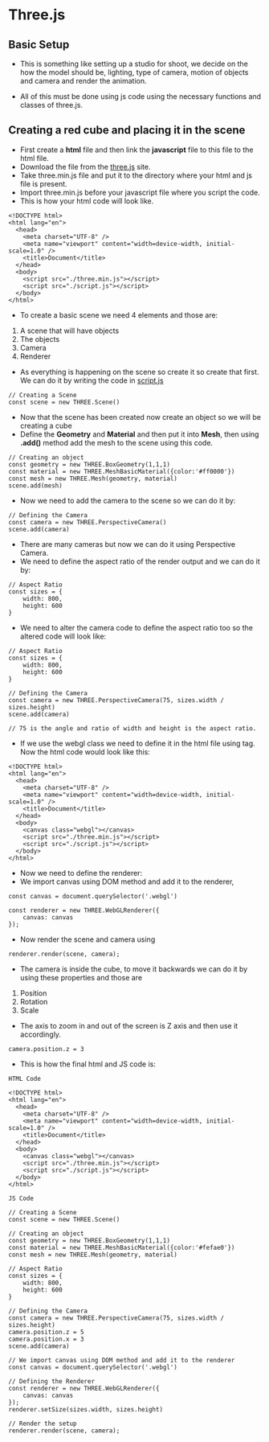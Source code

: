 # Three.js

## Basic Setup

- This is something like setting up a studio for shoot, we decide on the how the model should be, lighting, type of camera, motion of objects and camera and render the animation.

- All of this must be done using js code using the necessary functions and classes of three.js.

## Creating a red cube and placing it in the scene

- First create a **html** file and then link the **javascript** file to this file to the html file.
- Download the file from the [three.js](https://threejs.org/) site.
- Take three.min.js file and put it to the directory where your html and js file is present.
- Import three.min.js before your javascript file where you script the code.
- This is how your html code will look like.

```
<!DOCTYPE html>
<html lang="en">
  <head>
    <meta charset="UTF-8" />
    <meta name="viewport" content="width=device-width, initial-scale=1.0" />
    <title>Document</title>
  </head>
  <body>
    <script src="./three.min.js"></script>
    <script src="./script.js"></script>
  </body>
</html>
```

- To create a basic scene we need 4 elements and those are:

1. A scene that will have objects
2. The objects
3. Camera
4. Renderer

- As everything is happening on the scene so create it so create that first. We can do it by writing the code in [script.js](../21_Aug/script.js)

```
// Creating a Scene
const scene = new THREE.Scene()
```

- Now that the scene has been created now create an object so we will be creating a cube
- Define the **Geometry** and **Material** and then put it into **Mesh**, then using **.add()** method add the mesh to the scene using this code.

```
// Creating an object
const geometry = new THREE.BoxGeometry(1,1,1)
const material = new THREE.MeshBasicMaterial({color:'#ff0000'})
const mesh = new THREE.Mesh(geometry, material)
scene.add(mesh)
```

- Now we need to add the camera to the scene so we can do it by:

```
// Defining the Camera
const camera = new THREE.PerspectiveCamera()
scene.add(camera)
```

- There are many cameras but now we can do it using Perspective Camera.
- We need to define the aspect ratio of the render output and we can do it by:

```
// Aspect Ratio
const sizes = {
    width: 800,
    height: 600
}
```

- We need to alter the camera code to define the aspect ratio too so the altered code will look like:

```
// Aspect Ratio
const sizes = {
    width: 800,
    height: 600
}

// Defining the Camera
const camera = new THREE.PerspectiveCamera(75, sizes.width / sizes.height)
scene.add(camera)

// 75 is the angle and ratio of width and height is the aspect ratio.
```

- If we use the webgl class we need to define it in the html file using <canvas> tag. Now the html code would look like this:

```
<!DOCTYPE html>
<html lang="en">
  <head>
    <meta charset="UTF-8" />
    <meta name="viewport" content="width=device-width, initial-scale=1.0" />
    <title>Document</title>
  </head>
  <body>
    <canvas class="webgl"></canvas>
    <script src="./three.min.js"></script>
    <script src="./script.js"></script>
  </body>
</html>
```

- Now we need to define the renderer:
- We import canvas using DOM method and add it to the renderer,

```
const canvas = document.querySelector('.webgl')

const renderer = new THREE.WebGLRenderer({
    canvas: canvas
});
```

- Now render the scene and camera using

```
renderer.render(scene, camera);
```

- The camera is inside the cube, to move it backwards we can do it by using these properties and those are

1. Position
2. Rotation
3. Scale

- The axis to zoom in and out of the screen is Z axis and then use it accordingly.

```
camera.position.z = 3
```

- This is how the final html and JS code is:

```
HTML Code

<!DOCTYPE html>
<html lang="en">
  <head>
    <meta charset="UTF-8" />
    <meta name="viewport" content="width=device-width, initial-scale=1.0" />
    <title>Document</title>
  </head>
  <body>
    <canvas class="webgl"></canvas>
    <script src="./three.min.js"></script>
    <script src="./script.js"></script>
  </body>
</html>
```

```
JS Code

// Creating a Scene
const scene = new THREE.Scene()

// Creating an object
const geometry = new THREE.BoxGeometry(1,1,1)
const material = new THREE.MeshBasicMaterial({color:'#fefae0'})
const mesh = new THREE.Mesh(geometry, material)

// Aspect Ratio
const sizes = {
    width: 800,
    height: 600
}

// Defining the Camera
const camera = new THREE.PerspectiveCamera(75, sizes.width / sizes.height)
camera.position.z = 5
camera.position.x = 3
scene.add(camera)

// We import canvas using DOM method and add it to the renderer
const canvas = document.querySelector('.webgl')

// Defining the Renderer
const renderer = new THREE.WebGLRenderer({
    canvas: canvas
});
renderer.setSize(sizes.width, sizes.height)

// Render the setup
renderer.render(scene, camera);
```
